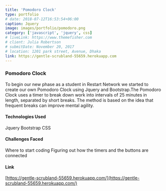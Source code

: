 ```yaml
---
title: 'Pomodoro Clock'
type: portfolio
# date: 2018-07-12T16:53:54+06:00
caption: Jquery
image: images/portfolio/pomodoro.png
category: ['javascript', 'jquery', css]
# liveLink: https://www.themefisher.com
# client: Julia Robertson
# submitDate: November 20, 2017
# location: 1201 park street, Avenue, Dhaka
link: https://gentle-scrubland-55659.herokuapp.com
---
```


### Pomodoro Clock

To begin our new phase as a student in Restart Network we started to create our own Pomodoro Clock using Jquery and Bootstrap.The Pomodoro Clock uses a timer to break down work into intervals of 25 minutes in length, separated by short breaks. The method is based on the idea that frequent breaks can improve mental agility.

#### Technologies Used

Jquery Bootstrap CSS

#### Challenges Faced

Where to start coding Figuring out how the timers and the buttons are connected

#### Link
 [https://gentle-scrubland-55659.herokuapp.com/](https://gentle-scrubland-55659.herokuapp.com/)
